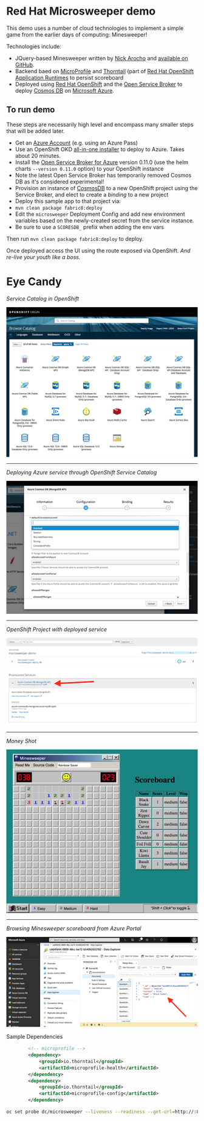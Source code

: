 Red Hat Microsweeper demo
=========================

This demo uses a number of cloud technologies to implement a simple game from the earlier days of computing: Minesweeper!

Technologies include:

* JQuery-based Minesweeper written by [Nick Arocho](http://www.nickarocho.com/) and [available on GitHub](https://github.com/nickarocho/minesweeper).
* Backend baed on [MicroProfile](https://microprofile.io) and [Thorntail](https://thorntail.io) (part of [Red Hat OpenShift Application Runtimes](https://developers.redhat.com/products/rhoar/overview/) to persist scoreboard
* Deployed using [Red Hat OpenShift](https://openshift.com) and the [Open Service Broker](https://www.openservicebrokerapi.org/) to deploy [Cosmos DB](https://azure.microsoft.com/en-us/services/cosmos-db/) on [Microsoft Azure](https://azure.microsoft.com/).


To run demo
-----------
These steps are necessarily high level and encompass many smaller steps that will be added later.

* Get an [Azure Account](https://azure.microsoft.com/en-us/free/) (e.g. using an Azure Pass)
* Use an OpenShift OKD [all-in-one installer](https://portal.azure.com/#create/Microsoft.Template/uri/https%3A%2F%2Fraw.githubusercontent.com%2Fcealsair%2FMicroProfileOnAzure%2Fmaster%2Fallinone.json) to deploy to Azure. Takes about 20 minutes.
* Install the [Open Service Broker for Azure](https://github.com/Azure/open-service-broker-azure) version 0.11.0 (use the helm charts `--version 0.11.0` option) to your OpenShift instance
 * Note the latest Open Service Broker has temporarily removed Cosmos DB as it's considered experimental!
* Provision an instance of [CosmosDB](https://docs.microsoft.com/en-us/azure/cosmos-db/introduction) to a new OpenShift project using the Service Broker, and elect to create a _binding_ to a new project
* Deploy this sample app to that project via:
 * `mvn clean package fabric8:deploy`
* Edit the `microsweeper` Deployment Config and add new environment variables based on the newly-created secret from the service instance.
 * Be sure to use a `SCORESDB_` prefix when adding the env vars


Then run `mvn clean package fabric8:deploy` to deploy.

Once deployed access the UI using the route exposed via OpenShift. _And re-live your youth like a boss._

Eye Candy
=========

_Service Catalog in OpenShift_

![Service Catalog](docs/osb.png)

-----

_Deploying Azure service through OpenShift Service Catalog_

![Service Catalog](docs/wizard.png)

-----

_OpenShift Project with deployed service_

![Service Catalog](docs/project.png)

-----

_Money Shot_

![Service Catalog](docs/minesweeper.png)

-----


_Browsing Minesweeper scoreboard from Azure Portal_

![Service Catalog](docs/portal.png)

Sample Dependencies
```xml
		<!-- microprofile -->
        <dependency>
            <groupId>io.thorntail</groupId>
            <artifactId>microprofile-health</artifactId>
        </dependency>
        <dependency>
            <groupId>io.thorntail</groupId>
            <artifactId>microprofile-config</artifactId>
        </dependency>
```

```sh
oc set probe dc/microsweeper --liveness --readiness --get-url=http://:8080/health --initial-delay-seconds=30 --period-seconds=15 --timeout-seconds=5 --failure-threshold=5
```
